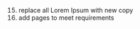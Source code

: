 <!-- 
1. change title
2. change the icon
3. change headers in the body
4. change contact text in topbar
5. change page names
5. change buttons in navigation bar
6. change images in carousel
7. change animated text in carousel
8. change services in service section
9. change text in about section
10. change text in fact section
11. delete the video modal
12. replace all images in >img 
13. change text in footer -->
15. replace all Lorem Ipsum with new copy
17. add pages to meet requirements